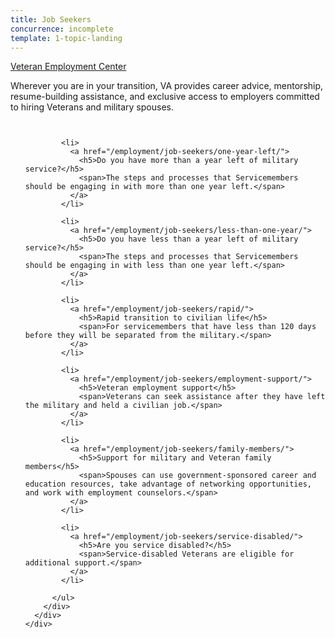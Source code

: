 ```yaml
---
title: Job Seekers
concurrence: incomplete
template: 1-topic-landing
---
```


<div class="main" role="main" markdown="0">

<div class="action-bar">
  <div class="row">
    <div class="small-12 columns">
      <a class="usa-button-primary" href="https://www.vets.gov/veterans-employment-center/">Veteran Employment Center</a>
    </div>
  </div>
</div>

<div class="section one" markdown="0">
<div class="primary" markdown="0">
<div class="row" markdown="0">
<div class="small-12 columns" markdown="1">

Wherever you are in your transition, VA provides career advice, mentorship, resume-building assistance, and exclusive access to employers committed to hiring Veterans and military spouses.

</div>
</div>
</div>

  <div class="navigation">
    <div class="row">
      <div class="small-12 columns">
          <ul class="small-block-grid-1 medium-block-grid-3 cards small">

            <li>
              <a href="/employment/job-seekers/one-year-left/">
                <h5>Do you have more than a year left of military service?</h5>
                <span>The steps and processes that Servicemembers should be engaging in with more than one year left.</span>
              </a>
            </li>

            <li>
              <a href="/employment/job-seekers/less-than-one-year/">
                <h5>Do you have less than a year left of military service?</h5>
                <span>The steps and processes that Servicemembers should be engaging in with less than one year left.</span>
              </a>
            </li>

            <li>
              <a href="/employment/job-seekers/rapid/">
                <h5>Rapid transition to civilian life</h5>
                <span>For servicemembers that have less than 120 days before they will be separated from the military.</span>
              </a>
            </li>

            <li>
              <a href="/employment/job-seekers/employment-support/">
                <h5>Veteran employment support</h5>
                <span>Veterans can seek assistance after they have left the military and held a civilian job.</span>
              </a>
            </li>

            <li>
              <a href="/employment/job-seekers/family-members/">
                <h5>Support for military and Veteran family members</h5>
                <span>Spouses can use government-sponsored career and education resources, take advantage of networking opportunities, and work with employment counselors.</span>
              </a>
            </li>

            <li>
              <a href="/employment/job-seekers/service-disabled/">
                <h5>Are you service disabled?</h5>
                <span>Service-disabled Veterans are eligible for additional support.</span>
              </a>
            </li>

          </ul>
        </div>
      </div>
    </div>  
  </div>
</div>
